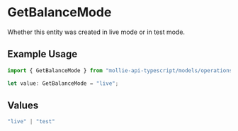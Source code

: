 # GetBalanceMode

Whether this entity was created in live mode or in test mode.

## Example Usage

```typescript
import { GetBalanceMode } from "mollie-api-typescript/models/operations";

let value: GetBalanceMode = "live";
```

## Values

```typescript
"live" | "test"
```